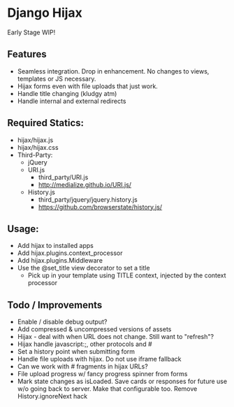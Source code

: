 Django Hijax
===============================================================================

Early Stage WIP!


## Features

*   Seamless integration. Drop in enhancement. No changes to views, templates or JS necessary.
*   Hijax forms even with file uploads that just work.
*   Handle title changing (kludgy atm)
*   Handle internal and external redirects

## Required Statics:

*   hijax/hijax.js
*   hijax/hijax.css
*   Third-Party:
    *   jQuery
    *   URI.js
        *   third_party/URI.js
        *   http://medialize.github.io/URI.js/
    *   History.js
        *   third_party/jquery/jquery.history.js
        *   https://github.com/browserstate/history.js/

## Usage:

*   Add hijax to installed apps
*   Add hijax.plugins.context_processor
*   Add hijax.plugins.Middleware
*   Use the @set_title view decorator to set a title
    *   Pick up in your template using TITLE context, injected by the context processor


## Todo / Improvements

*   Enable / disable debug output?
*   Add compressed & uncompressed versions of assets
*   Hijax - deal with when URL does not change. Still want to "refresh"?
*   Hijax handle javascript:;, other protocols and #
*   Set a history point when submitting form
*   Handle file uploads with hijax. Do not use iframe fallback
*   Can we work with # fragments in hijax URLs?
*   File upload progress w/ fancy progress spinner from forms
*   Mark state changes as isLoaded. Save cards or responses for future use w/o going back to server.
    Make that configurable too. Remove History.ignoreNext hack
